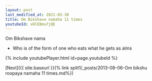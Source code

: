 ```yaml
---
layout: post
last_modified_at: 2021-03-30
title: Om Bikshave namaha 11 times
youtubeId: xHlEBmu7jQE
---
```

 
 
Om Bikshave nama 
 
 -  Who is of the form of one who eats what he gets as alms 
 
  
 
  
 
 
 
 
 
 


{% include youtubePlayer.html id=page.youtubeId %}
 
[Next]({{ site.baseurl }}{% link  split1/_posts/2013-08-06-Om bikshu roopaya namaha 11 times.md%})
 
